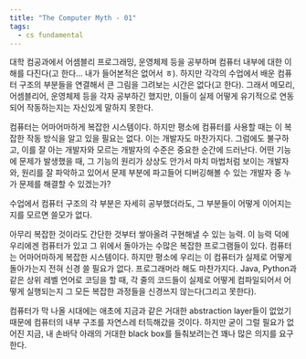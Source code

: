 ```yaml
---
title: "The Computer Myth - 01"
tags:
  - cs fundamental
---
```


대학 컴공과에서 어셈블리 프로그래밍, 운영체제 등을 공부하며 컴퓨터 내부에 대한 이해를 다진다(고 한다... 내가 들어본적은 없어서 ㅎ). 하지만 각각의 수업에서 배운 컴퓨터 구조의 부분들을 연결해서 큰 그림을 그려보는 시간은 없다(고 한다). 그래서 메모리, 어셈블리어, 운영체제 등을 각자 공부하긴 했지만, 이들이 실제 어떻게 유기적으로 연동되어 작동하는지는 자신있게 말하지 못한다.

컴퓨터는 어마어마하게 복잡한 시스템이다. 하지만 평소에 컴퓨터를 사용할 때는 이 복잡한 작동 방식을 알고 있을 필요는 없다. 이는 개발자도 마찬가지다. 그럼에도 불구하고, 이를 잘 아는 개발자와 모르는 개발자의 수준은 중요한 순간에 드러난다. 어떤 기능에 문제가 발생했을 때, 그 기능의 원리가 상상도 안가서 마치 마법처럼 보이는 개발자와, 원리를 잘 파악하고 있어서 문제 부분에 파고들어 디버깅해볼 수 있는 개발자 중 누가 문제를 해결할 수 있겠는가?

수업에서 컴퓨터 구조의 각 부분은 자세히 공부했더라도, 그 부분들이 어떻게 이어지는지를 모르면 쓸모가 없다.

아무리 복잡한 것이라도 간단한 것부터 쌓아올려 구현해낼 수 있는 능력. 이 능력 덕에 우리에겐 컴퓨터가 있고 그 위에서 돌아가는 수많은 복잡한 프로그램들이 있다. 컴퓨터는 어마어마하게 복잡한 시스템이다. 하지만 평소에 우리는 이 컴퓨터가 실제로 어떻게 돌아가는지 전혀 신경 쓸 필요가 없다. 프로그래머라 해도 마찬가지다. Java, Python과 같은 상위 레벨 언어로 코딩을 할 때, 각 줄의 코드들이 실제로 어떻게 컴파일되어서 어떻게 실행되는지 그 모든 복잡한 과정들을 신경쓰지 않는다(그리고 못한다).

컴퓨터가 막 나올 시대에는 애초에 지금과 같은 거대한 abstraction layer들이 없었기 때문에 컴퓨터의 내부 구조를 자연스레 터득해갔을 것이다. 하지만 굳이 그럴 필요가 없어진 지금, 내 손바닥 아래의 거대한 black box를 들춰보려는건 꽤나 많은 의지를 요구한다.
